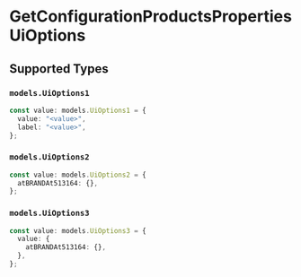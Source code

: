 # GetConfigurationProductsPropertiesUiOptions


## Supported Types

### `models.UiOptions1`

```typescript
const value: models.UiOptions1 = {
  value: "<value>",
  label: "<value>",
};
```

### `models.UiOptions2`

```typescript
const value: models.UiOptions2 = {
  atBRANDAt513164: {},
};
```

### `models.UiOptions3`

```typescript
const value: models.UiOptions3 = {
  value: {
    atBRANDAt513164: {},
  },
};
```

